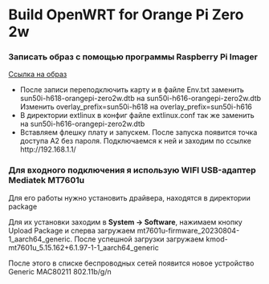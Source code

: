 # Build OpenWRT for Orange Pi Zero 2w

<h3>Записать образ с помощью программы Raspberry Pi Imager</h3>
<a href="https://drive.google.com/file/d/17hGM75TAPYJdETZpkkIjkqb-2UBARsHy/view?usp=sharing" target="_blank">Ссылка на образ</a>
<ul>
<li>
После записи переподключить карту и в файле Env.txt заменить sun50i-h618-orangepi-zero2w.dtb на sun50i-h616-orangepi-zero2w.dtb <br>
Изменить overlay_prefix=sun50i-h618 на overlay_prefix=sun50i-h616
</li>
<li>
В директории extlinux в конфиг файле extlinux.conf так же заменить на sun50i-h616-orangepi-zero2w.dtb
</li>
<li>Вставляем флешку  плату и запускем. После запуска появится точка доступа A2 без пароля. Подключаемся к ней и заходим по ссылке http://192.168.1.1/</li>
</ul>

<h3>Для входного подключения я использую WIFI USB-адаптер Mediatek MT7601u</h3>
<p>Для его работы нужно установить драйвера, находятся в директории package</p>

<p>Для их установки заходим в <b>System -> Software</b>, нажимаем кнопку Upload Package и сперва загружаем mt7601u-firmware_20230804-1_aarch64_generic. После успешной загрузки загружаем kmod-mt7601u_5.15.162+6.1.97-1-1_aarch64_generic</p>
<p>После этого в списке беспроводных сетей появится новое устройство Generic MAC80211 802.11b/g/n</p>
